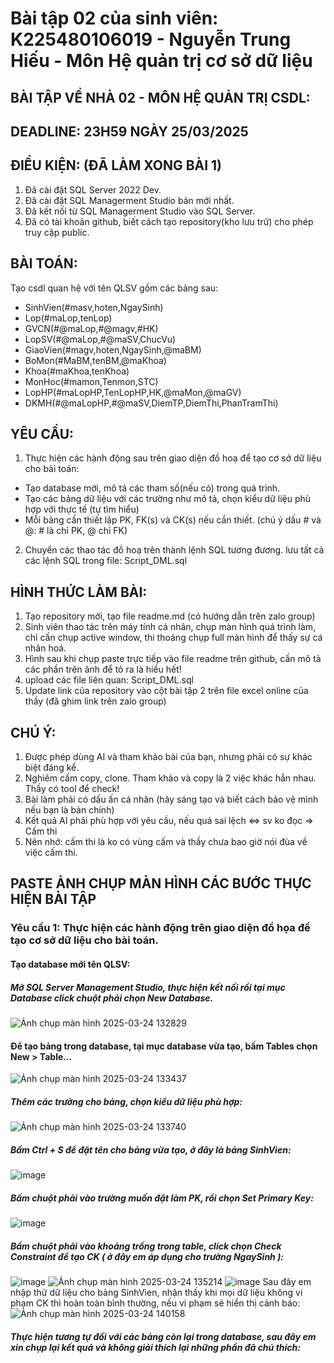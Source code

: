 # Bài tập 02 của sinh viên: K225480106019 - Nguyễn Trung Hiếu - Môn Hệ quản trị cơ sở dữ liệu
## BÀI TẬP VỀ NHÀ 02 - MÔN HỆ QUẢN TRỊ CSDL:
## DEADLINE: 23H59 NGÀY 25/03/2025
## ĐIỀU KIỆN: (ĐÃ LÀM XONG BÀI 1)
1. Đã cài đặt SQL Server 2022 Dev.
2. Đã cài đặt SQL Managerment Studio bản mới nhất.
3. Đã kết nối từ SQL Managerment Studio vào SQL Server.
4. Đã có tài khoản github, biết cách tạo repository(kho lưu trữ) cho phép truy cập public.
## BÀI TOÁN:
Tạo csdl quan hệ với tên QLSV gồm các bảng sau:
  -  SinhVien(#masv,hoten,NgaySinh)
  -  Lop(#maLop,tenLop)
  -  GVCN(#@maLop,#@magv,#HK)
  -  LopSV(#@maLop,#@maSV,ChucVu)
  -  GiaoVien(#magv,hoten,NgaySinh,@maBM)
  -  BoMon(#MaBM,tenBM,@maKhoa)
  -  Khoa(#maKhoa,tenKhoa)
  -  MonHoc(#mamon,Tenmon,STC)
  -  LopHP(#maLopHP,TenLopHP,HK,@maMon,@maGV)
  -  DKMH(#@maLopHP,#@maSV,DiemTP,DiemThi,PhanTramThi)
## YÊU CẦU:
1. Thực hiện các hành động sau trên giao diện đồ hoạ để tạo cơ sở dữ liệu cho bài toán:
  -  Tạo database mới, mô tả các tham số(nếu có) trong quá trình.
  -  Tạo các bảng dữ liệu với các trường như mô tả, chọn kiểu dữ liệu phù hợp với thực tế (tự tìm hiểu)
  -  Mỗi bảng cần thiết lập PK, FK(s) và CK(s) nếu cần thiết. (chú ý dấu # và @: # là chỉ PK, @ chỉ FK)
2. Chuyển các thao tác đồ hoạ trên thành lệnh SQL tương đương. lưu tất cả các lệnh SQL trong file: Script_DML.sql
## HÌNH THỨC LÀM BÀI:
1. Tạo repository mới, tạo file readme.md (có hướng dẫn trên zalo group)
2. Sinh viên thao tác trên máy tính cá nhân, chụp màn hình quá trình làm, chỉ cần chụp active window, thi thoảng chụp full màn hình để thấy sự cá nhân hoá.
3. Hình sau khi chụp paste trực tiếp vào file readme trên github, cần mô tả các phần trên ảnh để tỏ ra là hiểu hết!
4. upload các file liên quan: Script_DML.sql
5. Update link của repository vào cột bài tập 2 trên file excel online của thầy (đã ghim link trên zalo group)
## CHÚ Ý:
1. Được phép dùng AI và tham khảo bài của bạn, nhưng phải có sự khác biệt đáng kể.
2. Nghiêm cấm copy, clone. Tham khảo và copy là 2 việc khác hẳn nhau. Thầy có tool để check!
3. Bài làm phải có dấu ấn cá nhân (hãy sáng tạo và biết cách bảo vệ mình nếu bạn là bản chính)
4. Kết quả AI phải phù hợp với yêu cầu, nếu quá sai lệch <=> sv ko đọc => Cấm thi
5. Nên nhớ: cấm thi là ko có vùng cấm và thầy chưa bao giờ nói đùa về việc cấm thi.
## PASTE ẢNH CHỤP MÀN HÌNH CÁC BƯỚC THỰC HIỆN BÀI TẬP
### Yêu cầu 1: Thực hiện các hành động trên giao diện đồ họa để tạo cơ sở dữ liệu cho bài toán.
#### Tạo database mới tên QLSV:
##### Mở SQL Server Management Studio, thực hiện kết nối rồi tại mục Database click chuột phải chọn New Database.
![Ảnh chụp màn hình 2025-03-24 132829](https://github.com/user-attachments/assets/b7838af2-cd48-41f2-8b9b-af07958f6f3a)
#### Để tạo bảng trong database, tại mục database vừa tạo, bấm Tables chọn New > Table...
![Ảnh chụp màn hình 2025-03-24 133437](https://github.com/user-attachments/assets/af3675db-db3d-4192-a6f5-64ef69374222)
##### Thêm các trường cho bảng, chọn kiểu dữ liệu phù hợp:
![Ảnh chụp màn hình 2025-03-24 133740](https://github.com/user-attachments/assets/fd506e3b-53e4-4b2c-81a1-92f0f8bf00be)
##### Bấm Ctrl + S để đặt tên cho bảng vừa tạo, ở đây là bảng SinhVien: 
![image](https://github.com/user-attachments/assets/387ec9d5-fd05-44fd-8aa5-2a0ba0ddb177)
##### Bấm chuột phải vào trường muốn đặt làm PK, rồi chọn Set Primary Key:
![image](https://github.com/user-attachments/assets/4871d293-5357-47ef-b7df-4cf70e3ff04d)
##### Bấm chuột phải vào khoảng trống trong table, click chọn Check Constraint để tạo CK ( ở đây em áp dụng cho trường NgaySinh ):
![image](https://github.com/user-attachments/assets/1c1920a4-320f-4ced-a668-a5cf5e6729d9)
![Ảnh chụp màn hình 2025-03-24 135214](https://github.com/user-attachments/assets/e0775997-31cd-4ef8-b709-210e2b33aa9b)
![image](https://github.com/user-attachments/assets/299c6e0f-6766-4dac-8a72-40061f520959)
Sau đây em nhập thử dữ liệu cho bảng SinhVien, nhận thấy khi mọi dữ liệu không vi phạm CK thì hoàn toàn bình thường, nếu vi phạm sẽ hiển thị cảnh báo:
![Ảnh chụp màn hình 2025-03-24 140158](https://github.com/user-attachments/assets/7162ace6-aad6-4354-a7e4-70e1b4b8b5e6)
##### Thực hiện tương tự đối với các bảng còn lại trong database, sau đây em xin chụp lại kết quả và không giải thích lại những phần đã chú thích:
